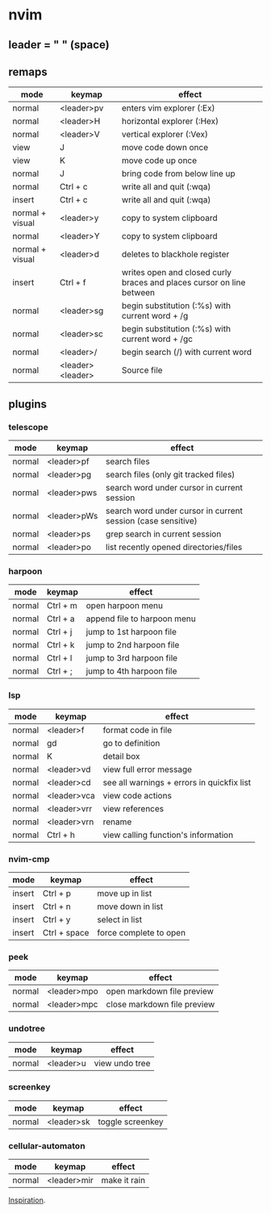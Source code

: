 # nvim

## leader = " " (space)

## remaps
| mode | keymap | effect |
| --- | --- | --- |
| normal | \<leader\>pv | enters vim explorer (:Ex) |
| normal | \<leader\>H | horizontal explorer (:Hex) |
| normal | \<leader\>V | vertical explorer (:Vex) |
| view | J | move code down once |
| view | K | move code up once |
| normal | J | bring code from below line up |
| normal | Ctrl + c | write all and quit (:wqa) |
| insert | Ctrl + c | write all and quit (:wqa) |
| normal + visual | \<leader\>y | copy to system clipboard |
| normal | \<leader\>Y | copy to system clipboard |
| normal + visual | \<leader\>d | deletes to blackhole register |
| insert | Ctrl + f | writes open and closed curly braces and places cursor on line between
| normal | \<leader\>sg | begin substitution (:%s) with current word + /g |
| normal | \<leader\>sc | begin substitution (:%s) with current word + /gc |
| normal | \<leader\>/ | begin search (/) with current word |
| normal | \<leader\>\<leader\> | Source file |

## plugins
### telescope
| mode | keymap | effect |
| --- | --- | --- |
| normal | \<leader\>pf | search files |
| normal | \<leader\>pg | search files (only git tracked files) |
| normal | \<leader\>pws | search word under cursor in current session |
| normal | \<leader\>pWs | search word under cursor in current session (case sensitive) |
| normal | \<leader\>ps | grep search in current session |
| normal | \<leader\>po | list recently opened directories/files |

### harpoon
| mode | keymap | effect |
| --- | --- | --- |
| normal | Ctrl + m | open harpoon menu |
| normal | Ctrl + a | append file to harpoon menu |
| normal | Ctrl + j | jump to 1st harpoon file |
| normal | Ctrl + k | jump to 2nd harpoon file |
| normal | Ctrl + l | jump to 3rd harpoon file |
| normal | Ctrl + ; | jump to 4th harpoon file |

### lsp
| mode | keymap | effect |
| --- | --- | --- |
| normal | \<leader\>f | format code in file |
| normal | gd | go to definition |
| normal | K | detail box |
| normal | \<leader\>vd | view full error message |
| normal | \<leader\>cd | see all warnings + errors in quickfix list |
| normal | \<leader\>vca | view code actions |
| normal | \<leader\>vrr | view references |
| normal | \<leader\>vrn | rename |
| normal | Ctrl + h | view calling function's information |

### nvim-cmp
| mode | keymap | effect |
| --- | --- | --- |
| insert | Ctrl + p | move up in list |
| insert | Ctrl + n | move down in list |
| insert | Ctrl + y | select in list |
| insert | Ctrl + space | force complete to open |

### peek
| mode | keymap | effect |
| --- | --- | --- |
| normal | \<leader\>mpo | open markdown file preview |
| normal | \<leader\>mpc | close markdown file preview |

### undotree
| mode | keymap | effect |
| --- | --- | --- |
| normal | \<leader\>u | view undo tree |

### screenkey
| mode | keymap | effect |
| --- | --- | --- |
| normal | \<leader\>sk | toggle screenkey |

### cellular-automaton
| mode | keymap | effect |
| --- | --- | --- |
| normal | \<leader\>mir | make it rain |

[Inspiration](https://github.com/ThePrimeagen/init.lua).
